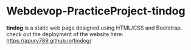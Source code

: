 # Webdevop-PracticeProject-tindog
**tindog** is a static web page designed using HTML/CSS and Bootstrap.<br>
check out the deployment of the website here:
https://apurv789.github.io/tindog/
